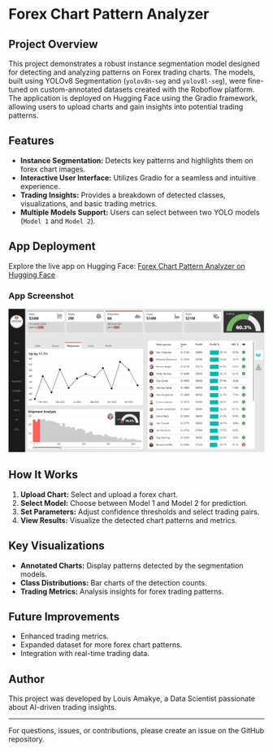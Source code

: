 # Forex Chart Pattern Analyzer

## Project Overview
This project demonstrates a robust instance segmentation model designed for detecting and analyzing patterns on Forex trading charts. The models, built using YOLOv8 Segmentation (`yolov8n-seg` and `yolov8l-seg`), were fine-tuned on custom-annotated datasets created with the Roboflow platform. The application is deployed on Hugging Face using the Gradio framework, allowing users to upload charts and gain insights into potential trading patterns.

## Features
- **Instance Segmentation:** Detects key patterns and highlights them on forex chart images.
- **Interactive User Interface:** Utilizes Gradio for a seamless and intuitive experience.
- **Trading Insights:** Provides a breakdown of detected classes, visualizations, and basic trading metrics.
- **Multiple Models Support:** Users can select between two YOLO models (`Model 1` and `Model 2`).

## App Deployment
Explore the live app on Hugging Face:
[Forex Chart Pattern Analyzer on Hugging Face](<https://huggingface.co/spaces/lamakye7/fxanalytics>)

### App Screenshot
![App Screenshot](psc.png)

## How It Works
1. **Upload Chart:** Select and upload a forex chart.
2. **Select Model:** Choose between Model 1 and Model 2 for prediction.
3. **Set Parameters:** Adjust confidence thresholds and select trading pairs.
4. **View Results:** Visualize the detected chart patterns and metrics.

## Key Visualizations
- **Annotated Charts:** Display patterns detected by the segmentation models.
- **Class Distributions:** Bar charts of the detection counts.
- **Trading Metrics:** Analysis insights for forex trading patterns.

## Future Improvements
- Enhanced trading metrics.
- Expanded dataset for more forex chart patterns.
- Integration with real-time trading data.

## Author
This project was developed by Louis Amakye, a Data Scientist passionate about AI-driven trading insights.

---
For questions, issues, or contributions, please create an issue on the GitHub repository.

